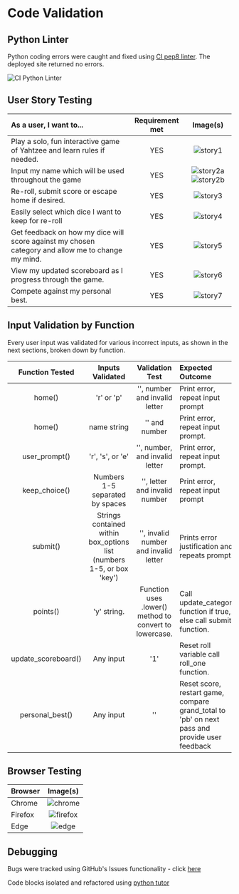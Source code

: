 # __Code Validation__

## __Python Linter__

Python coding errors were caught and fixed using [CI pep8 linter](https://pep8ci.herokuapp.com/#). The deployed site returned no errors.

![CI Python Linter](/docs/testing/linted.png)

## __User Story Testing__

| As a user, I want to... | Requirement met | Image(s) |
| :---------------------- | :------------: | :------: |
| Play a solo, fun interactive game of Yahtzee and learn rules if needed. | YES | ![story1](/docs/testing/user_stories/story1.png) |
| Input my name which will be used throughout the game | YES | ![story2a](/docs/testing/user_stories/story2a.png) ![story2b](/docs/testing/user_stories/story2b.png) |
| Re-roll, submit score or escape home if desired. | YES | ![story3](/docs/testing/user_stories/story3.png) |
| Easily select which dice I want to keep for re-roll | YES | ![story4](/docs/testing/user_stories/story4.png) |
| Get feedback on how my dice will score against my chosen category and allow me to change my mind. | YES | ![story5](/docs/testing/user_stories/story5.png) |
| View my updated scoreboard as I progress through the game. | YES | ![story6](/docs/testing/user_stories/story6.png) |
| Compete against my personal best. | YES | ![story7](/docs/testing/user_stories/story7.png) |

## __Input Validation by Function__

Every user input was validated for various incorrect inputs, as shown in the next sections, broken down by function.

| Function Tested | Inputs Validated | Validation Test | Expected Outcome | Actual Outcome | Pass/Fail |
| :-------------: | :--------------: | :-------------: | :--------------- | :------------: | :-------: |
| home() | 'r' or 'p' | '', number and invalid letter | Print error, repeat input prompt | ![home validation](/docs/testing/functions/home.png) | PASS |
| home() | name string | '' and number | Print error, repeat input prompt. | ![home validation](/docs/testing/functions/home.png) | PASS |
| user_prompt() | 'r', 's', or 'e' | '', number, and invalid letter | Print error, repeat input prompt. | ![user_prompt validation](/docs/testing/functions/user_prompt.png) | PASS |
| keep_choice() | Numbers 1-5 separated by spaces | '', letter and invalid number | Print error, repeat input prompt | ![keep_choice validation](/docs/testing/functions/keep_choice.png) | PASS |
| submit() | Strings contained within box_options list (numbers 1-5, or box 'key') | '', invalid number and invalid letter | Prints error justification and repeats prompt. |![submit validation](/docs/testing/functions/submit.png) | PASS |
| points() | 'y' string. | Function uses .lower() method to convert to lowercase. | Call update_category function if true, else call submit function. | ![points validation](/docs/testing/functions/points.png) | PASS |
| update_scoreboard() | Any input | '1' | Reset roll variable call roll_one function. | ![update_scoreboard validation](/docs/testing/functions/update_scoreboard.png) | PASS |
| personal_best() | Any input | '' | Reset score, restart game, compare grand_total to 'pb' on next pass and provide user feedback | ![update_scoreboard validation](/docs/testing/functions/personal_best.png)

## __Browser Testing__

| Browser | Image(s) |
| ------- | :------: |
| Chrome | ![chrome](docs/testing/browsers/chrome.png) |
| Firefox | ![firefox](docs/testing/browsers/firefox.png) |
| Edge | ![edge](docs/testing/browsers/edge.png) |

## __Debugging__

Bugs were tracked using GitHub's Issues functionality - click [here](https://github.com/alanjameschapman/yahtzee/issues)

Code blocks isolated and refactored using [python tutor](<https://pythontutor.com/>)
